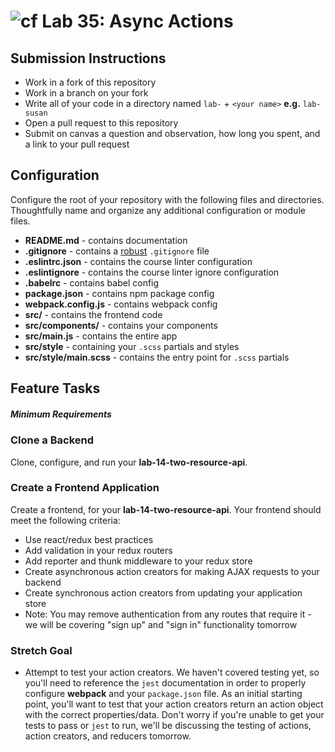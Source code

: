 ![cf](https://i.imgur.com/7v5ASc8.png) Lab 35: Async Actions
======

## Submission Instructions
* Work in a fork of this repository
* Work in a branch on your fork
* Write all of your code in a directory named `lab-` + `<your name>` **e.g.** `lab-susan`
* Open a pull request to this repository
* Submit on canvas a question and observation, how long you spent, and a link to your pull request

## Configuration
Configure the root of your repository with the following files and directories. Thoughtfully name and organize any additional configuration or module files.
* **README.md** - contains documentation
* **.gitignore** - contains a [robust](http://gitignore.io) `.gitignore` file
* **.eslintrc.json** - contains the course linter configuration
* **.eslintignore** - contains the course linter ignore configuration
* **.babelrc** - contains babel config
* **package.json** - contains npm package config
* **webpack.config.js** - contains webpack config
* **src/** - contains the frontend code
* **src/components/** - contains your components
* **src/main.js** - contains the entire app
* **src/style** - containing your `.scss` partials and styles
* **src/style/main.scss** - contains the entry point for `.scss` partials

## Feature Tasks
##### Minimum Requirements

### Clone a Backend
Clone, configure, and run your **lab-14-two-resource-api**.

### Create a Frontend Application
Create a frontend, for your **lab-14-two-resource-api**.  Your frontend should meet the following criteria:
* Use react/redux best practices
* Add validation in your redux routers
* Add reporter and thunk middleware to your redux store
* Create asynchronous action creators for making AJAX requests to your backend
* Create synchronous action creators from updating your application store
* Note: You may remove authentication from any routes that require it - we will be covering "sign up" and "sign in" functionality tomorrow

### Stretch Goal
* Attempt to test your action creators.  We haven't covered testing yet, so you'll need to reference the `jest` documentation in order to properly configure **webpack** and your `package.json` file.  As an initial starting point, you'll want to test that your action creators return an action object with the correct properties/data.  Don't worry if you're unable to get your tests to pass or `jest` to run, we'll be discussing the testing of actions, action creators, and reducers tomorrow.